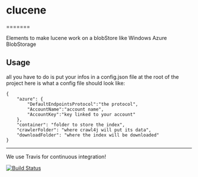 # clucene
=======

Elements to make lucene work on a blobStore like Windows Azure BlobStorage

## Usage

all you have to do is put your infos in a config.json file at the root of the project here is what a config file should look like:

    {
        "azure": {
            "DefaultEndpointsProtocol":"the protocol",
            "AccountName":"account name",
            "AccountKey":"key linked to your account"
        },
        "container": "folder to store the index",
        "crawlerFolder": "where crawl4j will put its data", 
        "downloadFolder": "where the index will be downloaded"
    }



------------------------

We use Travis for continuous integration! 

[![Build Status](https://secure.travis-ci.org/lahabana/clucene.png)](http://travis-ci.org/lahabana/clucene)
